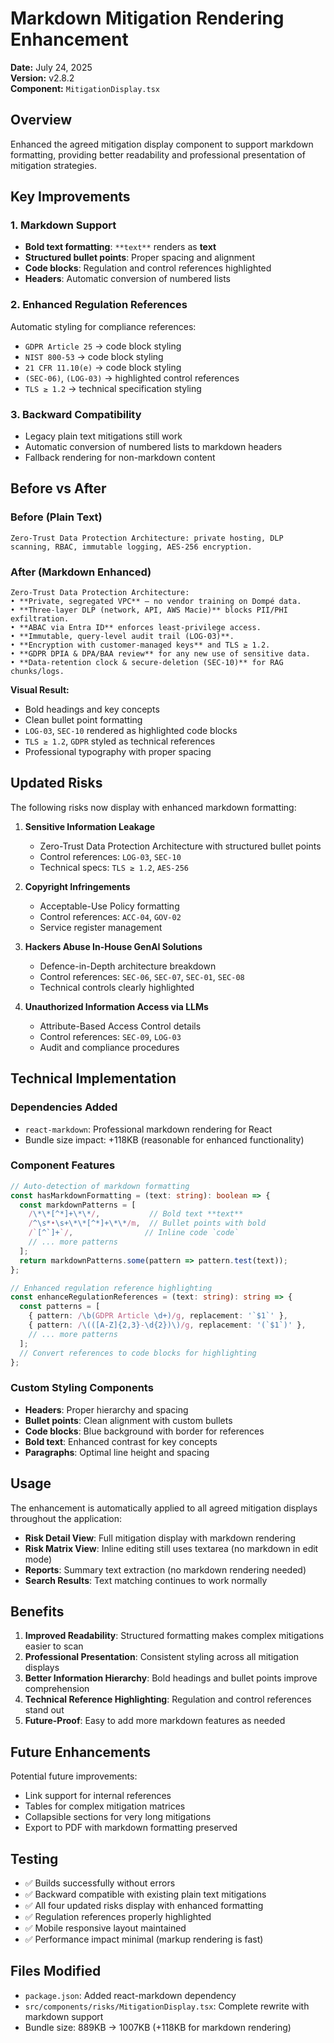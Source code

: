 # Markdown Mitigation Rendering Enhancement

**Date:** July 24, 2025  
**Version:** v2.8.2  
**Component:** `MitigationDisplay.tsx`

## Overview

Enhanced the agreed mitigation display component to support markdown formatting, providing better readability and professional presentation of mitigation strategies.

## Key Improvements

### 1. Markdown Support
- **Bold text formatting**: `**text**` renders as **text**
- **Structured bullet points**: Proper spacing and alignment
- **Code blocks**: Regulation and control references highlighted
- **Headers**: Automatic conversion of numbered lists

### 2. Enhanced Regulation References
Automatic styling for compliance references:
- `GDPR Article 25` → code block styling
- `NIST 800-53` → code block styling  
- `21 CFR 11.10(e)` → code block styling
- `(SEC-06)`, `(LOG-03)` → highlighted control references
- `TLS ≥ 1.2` → technical specification styling

### 3. Backward Compatibility
- Legacy plain text mitigations still work
- Automatic conversion of numbered lists to markdown headers
- Fallback rendering for non-markdown content

## Before vs After

### Before (Plain Text)
```
Zero-Trust Data Protection Architecture: private hosting, DLP scanning, RBAC, immutable logging, AES-256 encryption.
```

### After (Markdown Enhanced)
```
Zero-Trust Data Protection Architecture:  
• **Private, segregated VPC** – no vendor training on Dompé data.  
• **Three-layer DLP (network, API, AWS Macie)** blocks PII/PHI exfiltration.  
• **ABAC via Entra ID** enforces least-privilege access.  
• **Immutable, query-level audit trail (LOG-03)**.  
• **Encryption with customer-managed keys** and TLS ≥ 1.2.  
• **GDPR DPIA & DPA/BAA review** for any new use of sensitive data.  
• **Data-retention clock & secure-deletion (SEC-10)** for RAG chunks/logs.
```

**Visual Result:**
- Bold headings and key concepts
- Clean bullet point formatting
- `LOG-03`, `SEC-10` rendered as highlighted code blocks
- `TLS ≥ 1.2`, `GDPR` styled as technical references
- Professional typography with proper spacing

## Updated Risks

The following risks now display with enhanced markdown formatting:

1. **Sensitive Information Leakage**
   - Zero-Trust Data Protection Architecture with structured bullet points
   - Control references: `LOG-03`, `SEC-10`
   - Technical specs: `TLS ≥ 1.2`, `AES-256`

2. **Copyright Infringements**  
   - Acceptable-Use Policy formatting
   - Control references: `ACC-04`, `GOV-02`
   - Service register management

3. **Hackers Abuse In-House GenAI Solutions**
   - Defence-in-Depth architecture breakdown
   - Control references: `SEC-06`, `SEC-07`, `SEC-01`, `SEC-08`
   - Technical controls clearly highlighted

4. **Unauthorized Information Access via LLMs**
   - Attribute-Based Access Control details
   - Control references: `SEC-09`, `LOG-03`
   - Audit and compliance procedures

## Technical Implementation

### Dependencies Added
- `react-markdown`: Professional markdown rendering for React
- Bundle size impact: +118KB (reasonable for enhanced functionality)

### Component Features
```typescript
// Auto-detection of markdown formatting
const hasMarkdownFormatting = (text: string): boolean => {
  const markdownPatterns = [
    /\*\*[^*]+\*\*/,           // Bold text **text**
    /^\s*•\s+\*\*[^*]+\*\*/m,  // Bullet points with bold
    /`[^`]+`/,                // Inline code `code`
    // ... more patterns
  ];
  return markdownPatterns.some(pattern => pattern.test(text));
};

// Enhanced regulation reference highlighting
const enhanceRegulationReferences = (text: string): string => {
  const patterns = [
    { pattern: /\b(GDPR Article \d+)/g, replacement: '`$1`' },
    { pattern: /\(([A-Z]{2,3}-\d{2})\)/g, replacement: '(`$1`)' },
    // ... more patterns
  ];
  // Convert references to code blocks for highlighting
};
```

### Custom Styling Components
- **Headers**: Proper hierarchy and spacing
- **Bullet points**: Clean alignment with custom bullets
- **Code blocks**: Blue background with border for references
- **Bold text**: Enhanced contrast for key concepts
- **Paragraphs**: Optimal line height and spacing

## Usage

The enhancement is automatically applied to all agreed mitigation displays throughout the application:

- **Risk Detail View**: Full mitigation display with markdown rendering
- **Risk Matrix View**: Inline editing still uses textarea (no markdown in edit mode)
- **Reports**: Summary text extraction (no markdown rendering needed)
- **Search Results**: Text matching continues to work normally

## Benefits

1. **Improved Readability**: Structured formatting makes complex mitigations easier to scan
2. **Professional Presentation**: Consistent styling across all mitigation displays  
3. **Better Information Hierarchy**: Bold headings and bullet points improve comprehension
4. **Technical Reference Highlighting**: Regulation and control references stand out
5. **Future-Proof**: Easy to add more markdown features as needed

## Future Enhancements

Potential future improvements:
- Link support for internal references
- Tables for complex mitigation matrices
- Collapsible sections for very long mitigations
- Export to PDF with markdown formatting preserved

## Testing

- ✅ Builds successfully without errors
- ✅ Backward compatible with existing plain text mitigations
- ✅ All four updated risks display with enhanced formatting
- ✅ Regulation references properly highlighted
- ✅ Mobile responsive layout maintained
- ✅ Performance impact minimal (markup rendering is fast)

## Files Modified

- `package.json`: Added react-markdown dependency
- `src/components/risks/MitigationDisplay.tsx`: Complete rewrite with markdown support
- Bundle size: 889KB → 1007KB (+118KB for markdown rendering)
